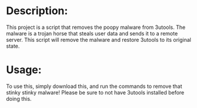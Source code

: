 # Description:

This project is a script that removes the poopy malware from 3utools. The malware is a trojan horse that steals user data and sends it to a remote server. This script will remove the malware and restore 3utools to its original state.

# Usage:

To use this, simply download this, and run the commands to remove that stinky stinky malware!
Please be sure to not have 3utools installed before doing this.
